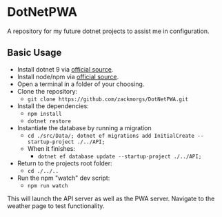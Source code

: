 # DotNetPWA
A repository for my future dotnet projects to assist me in configuration.

## Basic Usage
- Install dotnet 9 via [official source](https://dotnet.microsoft.com/en-us/download). 
- Install node/npm via [official source](https://nodejs.org/en).
- Open a terminal in a folder of your choosing.
- Clone the repository:
    - `git clone https://github.com/zackmorgs/DotNetPWA.git`
- Install the dependencies:
    - `npm install`
    - `dotnet restore`
- Instantiate the database by running a migration
    - `cd ./src/Data/; dotnet ef migrations add InitialCreate --startup-project ./../API;`
    - When it finishes: 
        - `dotnet ef database update --startup-project ./../API;`
- Return to the projects root folder:
    - `cd ./../..`
- Run the npm "watch" dev script:
    - `npm run watch`

This will launch the API server as well as the PWA server. Navigate to the weather page to test functionality.
